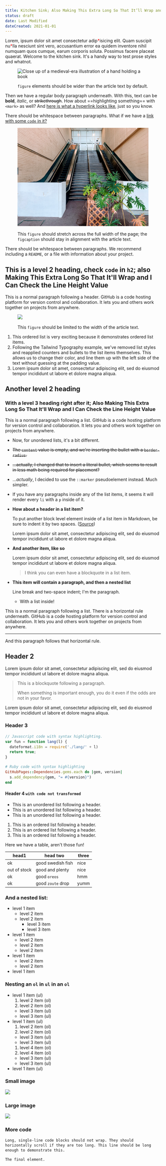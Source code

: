 ```yaml
---
title: Kitchen Sink; Also Making This Extra Long So That It’ll Wrap and I Can Check the Line Height Value
status: draft
date: Last Modified
dateCreated: 2021-01-01
---
```

Lorem, ipsum dolor sit amet consectetur adip<span style="color:red;">\*</span>isicing elit. Quam suscipit nu<span style="color:red;">\*</span>lla nesciunt sint vero, accusantium error ea quidem inventore nihil numquam quos cumque, earum corporis soluta. Possimus facere placeat quaerat. Welcome to the kitchen sink. It's a handy way to test prose styles and whatnot.

<figure>

![Close up of a medieval-era illustration of a hand holding a book](images/book.jpg)

<figcaption>

`figure` elements should be wider than the article text by default.

</figcaption>

</figure>

Then we have a regular body paragraph underneath. With this, text can be **bold**, *italic*, or ~~strikethrough~~. How about ==highlighting something== with <code>&lt;mark&gt;</code> as well? And [here is what a hyperlink looks like](another-page), just so you know.

There should be whitespace between paragraphs. What if we have a [link with some `code` in it?](nowhere)

<figure class="full-width">

![A creepy abandoned mall entrance](images/creepy-mall.jpg)

<figcaption>

This `figure` should stretch across the full width of the page; the `figcaption` should stay in alignment with the article text.

</figcaption>

</figure>

There should be whitespace between paragraphs. We recommend including a `README`, or a file with information about your project.

## This is a level 2 heading, check `code` in `h2`; also Making This Extra Long So That It'll Wrap and I Can Check the Line Height Value

This is a normal paragraph following a header. GitHub is a code hosting platform for version control and collaboration. It lets you and others work together on projects from anywhere.

<figure class="text-width">

![](images/ambulance.jpg)

<figcaption>

This `figure` should be limited to the width of the article text.

</figcaption>

</figure>

1. This ordered list is very exciting because it demonstrates ordered list items.
2. Following the Tailwind Typography example, we've removed list styles and reapplied counters and bullets to the list items themselves. This allows us to change their color, and line them up with the left side of the text without guessing at the padding value.
3. Lorem ipsum dolor sit amet, consectetur adipiscing elit, sed do eiusmod tempor incididunt ut labore et dolore magna aliqua.

## Another level 2 heading
### With a level 3 heading right after it; Also Making This Extra Long So That It'll Wrap and I Can Check the Line Height Value

This is a normal paragraph following a list. GitHub is a code hosting platform for version control and collaboration. It lets you and others work together on projects from anywhere.

* Now, for unordered lists, it's a bit different.
* ~~The `content` value is empty, and we're inserting the bullet with a `border-radius`.~~
* ~~...actually, I changed that to insert a literal bullet, which seems to result in less math being required for placement?~~
* ...*actually*, I decided to use the `::marker` pseudoelement instead. Much simpler.
* If you have any paragraphs inside any of the list items, it seems it will render every `li` with a `p` inside of it.
* **How about a header in a list item?**

  To put another block level element inside of a list item in Markdown, be sure to indent it by two spaces. ([Source](https://www.markdownguide.org/basic-syntax/#paragraphs))

  Lorem ipsum dolor sit amet, consectetur adipiscing elit, sed do eiusmod tempor incididunt ut labore et dolore magna aliqua.

* **And another item, like so**

  Lorem ipsum dolor sit amet, consectetur adipiscing elit, sed do eiusmod tempor incididunt ut labore et dolore magna aliqua.

  > I think you can even have a blockquote in a list item.

* **This item will contain a paragraph, and then a nested list**

  Line break and two-space indent; I'm the paragraph.

  * With a list inside!

This is a normal paragraph following a list. There is a horizontal rule underneath. GitHub is a code hosting platform for version control and collaboration. It lets you and others work together on projects from anywhere.

---

And this paragraph follows that horizontal rule.

## Header 2

Lorem ipsum dolor sit amet, consectetur adipiscing elit, sed do eiusmod tempor incididunt ut labore et dolore magna aliqua.

> This is a blockquote following a paragraph.
>
> When something is important enough, you do it even if the odds are not in your favor.

Lorem ipsum dolor sit amet, consectetur adipiscing elit, sed do eiusmod tempor incididunt ut labore et dolore magna aliqua.

### Header 3

```js
// Javascript code with syntax highlighting.
var fun = function lang(l) {
  dateformat.i18n = require('./lang/' + l)
  return true;
}
```

```ruby
# Ruby code with syntax highlighting
GitHubPages::Dependencies.gems.each do |gem, version|
  s.add_dependency(gem, "= #{version}")
end
```

#### Header 4 `with code not transformed`

* This is an unordered list following a header.
* This is an unordered list following a header.
* This is an unordered list following a header.

1. This is an ordered list following a header.
2. This is an ordered list following a header.
3. This is an ordered list following a header.

Here we have a table, aren't those fun!

| head1        | head two          | three |
|--------------|-------------------|-------|
| ok           | good swedish fish | nice  |
| out of stock | good and plenty   | nice  |
| ok           | good `oreos`      | hmm   |
| ok           | good `zoute` drop | yumm  |

### And a nested list:

- level 1 item
  - level 2 item
  - level 2 item
    - level 3 item
    - level 3 item
- level 1 item
  - level 2 item
  - level 2 item
  - level 2 item
- level 1 item
  - level 2 item
  - level 2 item
- level 1 item

### Nesting an `ol` in `ul` in an `ol`

- level 1 item (ul)
  1. level 2 item (ol)
  1. level 2 item (ol)
    - level 3 item (ul)
    - level 3 item (ul)
- level 1 item (ul)
  1. level 2 item (ol)
  1. level 2 item (ol)
    - level 3 item (ul)
    - level 3 item (ul)
  1. level 4 item (ol)
  1. level 4 item (ol)
    - level 3 item (ul)
    - level 3 item (ul)
- level 1 item (ul)

<!-- ### And a task list

- [ ] Hello, this is a TODO item
- [ ] Hello, this is another TODO item
- [x] Goodbye, this item is done -->

### Small image

![](https://assets-cdn.github.com/images/icons/emoji/octocat.png)

### Large image

![](https://guides.github.com/activities/hello-world/branching.png)

<!-- ### Definition lists can be used with HTML syntax.

<dl>
<dt>Name</dt>
<dd>Godzilla</dd>
<dt>Born</dt>
<dd>1952</dd>
<dt>Birthplace</dt>
<dd>Japan</dd>
<dt>Color</dt>
<dd>Green</dd>
</dl> -->

<!-- #### Multiple description terms and values

Term
: Brief description of Term

Longer Term
: Longer description of Term,
  possibly more than one line

Term
: First description of Term,
  possibly more than one line

: Second description of Term,
  possibly more than one line

Term1
Term2
: Single description of Term1 and Term2,
  possibly more than one line

Term1
Term2
: First description of Term1 and Term2,
  possibly more than one line

: Second description of Term1 and Term2,
  possibly more than one line -->

### More code

```
Long, single-line code blocks should not wrap. They should horizontally scroll if they are too long. This line should be long enough to demonstrate this.
```

```
The final element.
```
